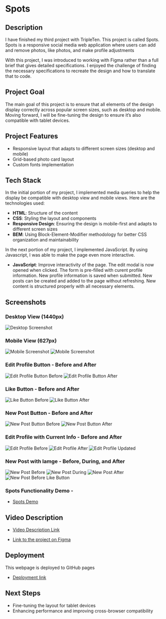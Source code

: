 # Spots

## Description

I have finished my third project with TripleTen. This project is called Spots. Spots is a responsive social media web application where users can add and remove photos, like photos, and make profile adjustments

With this project, I was introduced to working with Figma rather than a full brief that gives detailed specifications. I enjoyed the challenge of finding the necessary specifications to recreate the design and how to translate that to code.

## Project Goal

The main goal of this project is to ensure that all elements of the design display correctly across popular screen sizes, such as desktop and mobile. Moving forward, I will be fine-tuning the design to ensure it’s also compatible with tablet devices.

## Project Features

- Responsive layout that adapts to different screen sizes (desktop and mobile)
- Grid-based photo card layout
- Custom fonts implementation

## Tech Stack

In the initial portion of my project, I implemented media queries to help the display be compatible with desktop view and mobile views. Here are the technologies used:

- **HTML**: Structure of the content
- **CSS**: Styling the layout and components
- **Responsive Design**: Ensuring the design is mobile-first and adapts to different screen sizes
- **BEM**: Using Block-Element-Modifier methodology for better CSS organization and maintainability

In the next portion of my project, I implemented JavaScript. By using Javascript, I was able to make the page even more interactive.

- **JavaScript**: Improve interactivity of the page. The edit modal is now opened when clicked. The form is pre-filled with curent profile information. New profile information is saved when submitted. New posts can be created and added to the page without refreshing. New content is structured properly with all necessary elements.

## Screenshots

### Desktop View (1440px)

![Desktop Screenshot](./images/desktop-view.png)

### Mobile View (627px)

![Mobile Screenshot](./images/mobile-view1.png)
![Mobile Screenshot](./images/mobile-view2.png)

### Edit Profile Button - Before and After

![Edit Profile Button Before](./images/edit-profile-hover-before.png)
![Edit Profile Button After](./images/edit-profile-hover-after.png)

### Like Button - Before and After

![Like Button Before](./images/like-button-hover-before.png)
![Like Button After](./images/like-button-hover-after.png)

### New Post Button - Before and After

![New Post Button Before](./images/new-post-hover-before.png)
![New Post Button After](./images/new-post-hover-after.png)

### Edit Profile with Current Info - Before and After

![Edit Profile Before](./images/edit-profile-info-before.png)
![Edit Profile After](./images/edit-profile-info-after.png)
![Edit Profile Updated](./images/edit-profile-updated.png)

### New Post with Iamge - Before, During, and After

![New Post Before](./images/new-post-before.png)
![New Post During](./images/new-post-during.png)
![New Post After](./images/new-post-after.png)
![New Post Before Like Button](./images/new-post-after-like-button.png)

### Spots Functionality Demo -

- [Spots Demo](https://photos.app.goo.gl/DB8qWWZDLHhs3dsn9)

## Video Description

- [Video Description Link](https://drive.google.com/file/d/1dnk40vhYClGCO5M5jkFtvc-Ow_wOGXEx/view?usp=sharing)

- [Link to the project on Figma](https://www.figma.com/file/BBNm2bC3lj8QQMHlnqRsga/Sprint-3-Project-%E2%80%94-Spots?type=design&node-id=2%3A60&mode=design&t=afgNFybdorZO6cQo-1)

## Deployment

This webpage is deployed to GitHub pages

- [Deployment link](https://enyberg09.github.io/se_project_spots/)

## Next Steps

- Fine-tuning the layout for tablet devices
- Enhancing performance and improving cross-browser compatibility
